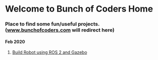 # Welcome to Bunch of Coders Home

### Place to find some fun/useful projects. (www.bunchofcoders.com will redirect here)

#### Feb 2020

1. [Build Robot using ROS 2 and Gazebo](https://bunchofcoders.github.io/basic_bocbot/)



